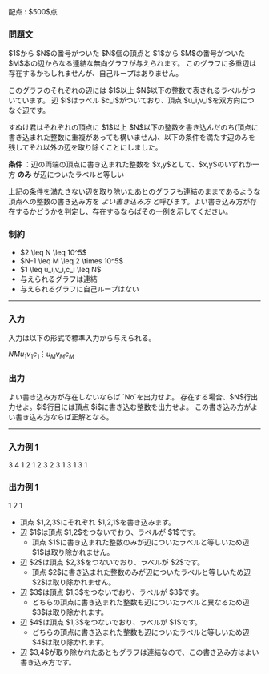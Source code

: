 
<div>

<span>

<span>

<p>
配点 : $500$点
</p>

<div>

<section>

### **問題文**

<p>
$1$から $N$の番号がついた $N$個の頂点と $1$から $M$の番号がついた $M$本の辺からなる連結な無向グラフが与えられます。
このグラフに多重辺は存在するかもしれませんが、自己ループはありません。
</p>

<p>
このグラフのそれぞれの辺には $1$以上 $N$以下の整数で表されるラベルがついています。
辺 $i$はラベル $c_i$がついており、頂点 $u_i,v_i$を双方向につなぐ辺です。
</p>

<p>
すぬけ君はそれぞれの頂点に $1$以上 $N$以下の整数を書き込んだのち(頂点に書き込まれた整数に重複があっても構いません)、以下の条件を満たす辺のみを残してそれ以外の辺を取り除くことにしました。
</p>

<p>

<strong>
条件
</strong>
：辺の両端の頂点に書き込まれた整数を $x,y$として、$x,y$のいずれか一方
<strong>
のみ
</strong>
が辺についたラベルと等しい
</p>

<p>
上記の条件を満たさない辺を取り除いたあとのグラフも連結のままであるような頂点への整数の書き込み方を 
<em>
よい書き込み方
</em>
と呼びます。よい書き込み方が存在するかどうかを判定し、存在するならばその一例を示してください。
</p>

</section>

</div>

<div>

<section>

### **制約**

<ul>

<li>
$2 \leq N \leq 10^5$
</li>

<li>
$N-1 \leq M \leq 2 \times 10^5$
</li>

<li>
$1 \leq u_i,v_i,c_i \leq N$
</li>

<li>
与えられるグラフは連結
</li>

<li>
与えられるグラフに自己ループはない
</li>

</ul>

</section>

</div>

---

<div>

<div>

<section>

### **入力**

<p>
入力は以下の形式で標準入力から与えられる。
</p>

<div>

$N$$M$$u_1$$v_1$$c_1$$\vdots$$u_M$$v_M$$c_M$
</div>

</section>

</div>

<div>

<section>

### **出力**

<p>
よい書き込み方が存在しないならば `No`を出力せよ。
存在する場合、$N$行出力せよ。$i$行目には頂点 $i$に書き込む整数を出力せよ。
この書き込み方がよい書き込み方ならば正解となる。
</p>

</section>

</div>

</div>

---

<div>

<section>

### **入力例 1**

<div>

3 4
1 2 1
2 3 2
3 1 3
1 3 1

</div>

</section>

</div>

<div>

<section>

### **出力例 1**

<div>

1
2
1

</div>

<ul>

<li>
頂点 $1,2,3$にそれぞれ $1,2,1$を書き込みます。
</li>

<li>
辺 $1$は頂点 $1,2$をつないでおり、ラベルが $1$です。
<ul>

<li>
頂点 $1$に書き込まれた整数のみが辺についたラベルと等しいため辺 $1$は取り除かれません。
</li>

</ul>

</li>

<li>
辺 $2$は頂点 $2,3$をつないでおり、ラベルが $2$です。
<ul>

<li>
頂点 $2$に書き込まれた整数のみが辺についたラベルと等しいため辺 $2$は取り除かれません。
</li>

</ul>

</li>

<li>
辺 $3$は頂点 $1,3$をつないでおり、ラベルが $3$です。
<ul>

<li>
どちらの頂点に書き込まれた整数も辺についたラベルと異なるため辺 $3$は取り除かれます。
</li>

</ul>

</li>

<li>
辺 $4$は頂点 $1,3$をつないでおり、ラベルが $1$です。
<ul>

<li>
どちらの頂点に書き込まれた整数も辺についたラベルと等しいため辺 $4$は取り除かれます。
</li>

</ul>

</li>

<li>
辺 $3,4$が取り除かれたあともグラフは連結なので、この書き込み方はよい書き込み方です。
</li>

</ul>

</section>

</div>

</span>

</span>

</div>
